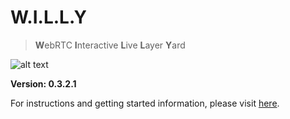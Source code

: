 # W.I.L.L.Y
>  **W**ebRTC **I**nteractive **L**ive **L**ayer **Y**ard

![alt text](https://i.giphy.com/sjkvxdFSqIWTJXshKr.webp)

**Version: 0.3.2.1**

For instructions and getting started information, please visit [here](https://github.com/Brackstonian/W.I.L.L.Y/wiki/getting-started).